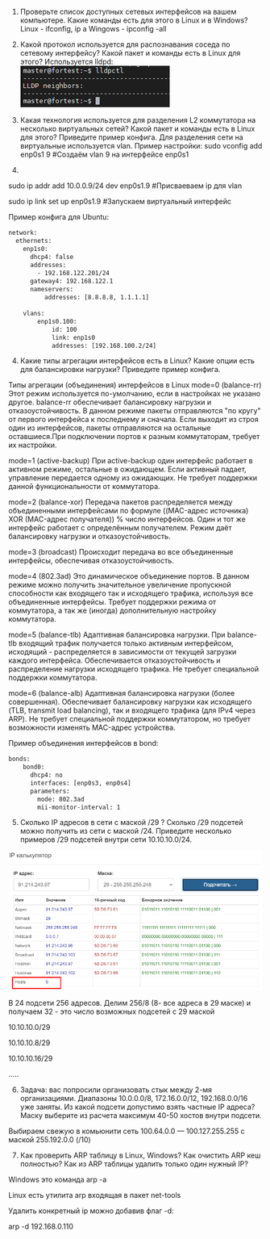 1) Проверьте список доступных сетевых интерфейсов на вашем компьютере. Какие команды есть для этого в Linux и в Windows?
Linux - ifconfig, ip a
Wingows - ipconfig -all


2) Какой протокол используется для распознавания соседа по сетевому интерфейсу? Какой пакет и команды есть в Linux для этого?
Используется lldpd:
![img.png](img.png)


3) Какая технология используется для разделения L2 коммутатора на несколько виртуальных сетей? Какой пакет и команды есть в Linux для этого? Приведите пример конфига.
Для разделения сети на виртуальные используется vlan.
Пример настройки:
sudo vconfig add enp0s1 9 #Создаём vlan 9 на интерфейсе enp0s1
4) 
sudo ip addr add 10.0.0.9/24 dev enp0s1.9 #Присваеваем ip для vlan

sudo ip link set up enp0s1.9 #Запускаем виртуальный интерфейс

Пример конфига для Ubuntu:

    network:
      ethernets:
        enp1s0:
          dhcp4: false
          addresses:
            - 192.168.122.201/24
          gateway4: 192.168.122.1
          nameservers:
              addresses: [8.8.8.8, 1.1.1.1]

        vlans:
            enp1s0.100:
                id: 100
                link: enp1s0
                addresses: [192.168.100.2/24]


4) Какие типы агрегации интерфейсов есть в Linux? Какие опции есть для балансировки нагрузки? Приведите пример конфига.

Типы агрегации (объединения) интерфейсов в Linux
mode=0 (balance-rr)
Этот режим используется по-умолчанию, если в настройках не указано другое. balance-rr обеспечивает балансировку нагрузки и отказоустойчивость. В данном режиме пакеты отправляются "по кругу" от первого интерфейса к последнему и сначала. Если выходит из строя один из интерфейсов, пакеты отправляются на остальные оставшиеся.При подключении портов к разным коммутаторам, требует их настройки.

mode=1 (active-backup)
При active-backup один интерфейс работает в активном режиме, остальные в ожидающем. Если активный падает, управление передается одному из ожидающих. Не требует поддержки данной функциональности от коммутатора.

mode=2 (balance-xor)
Передача пакетов распределяется между объединенными интерфейсами по формуле ((MAC-адрес источника) XOR (MAC-адрес получателя)) % число интерфейсов. Один и тот же интерфейс работает с определённым получателем. Режим даёт балансировку нагрузки и отказоустойчивость.

mode=3 (broadcast)
Происходит передача во все объединенные интерфейсы, обеспечивая отказоустойчивость.

mode=4 (802.3ad)
Это динамическое объединение портов. В данном режиме можно получить значительное увеличение пропускной способности как входящего так и исходящего трафика, используя все объединенные интерфейсы. Требует поддержки режима от коммутатора, а так же (иногда) дополнительную настройку коммутатора.

mode=5 (balance-tlb)
Адаптивная балансировка нагрузки. При balance-tlb входящий трафик получается только активным интерфейсом, исходящий - распределяется в зависимости от текущей загрузки каждого интерфейса. Обеспечивается отказоустойчивость и распределение нагрузки исходящего трафика. Не требует специальной поддержки коммутатора.

mode=6 (balance-alb)
Адаптивная балансировка нагрузки (более совершенная). Обеспечивает балансировку нагрузки как исходящего (TLB, transmit load balancing), так и входящего трафика (для IPv4 через ARP). Не требует специальной поддержки коммутатором, но требует возможности изменять MAC-адрес устройства.

Пример объединения интерфейсов в bond:

    bonds:
        bond0:
          dhcp4: no
          interfaces: [enp0s3, enp0s4]
          parameters: 
            mode: 802.3ad
            mii-monitor-interval: 1


5) Сколько IP адресов в сети с маской /29 ? Сколько /29 подсетей можно получить из сети с маской /24. Приведите несколько примеров /29 подсетей внутри сети 10.10.10.0/24.

![img_1.png](img_1.png)

В 24 подсети 256 адресов. Делим 256/8 (8- все адреса в 29 маске) и получаем 32 - это число возможных подсетей с 29 маской

10.10.10.0/29

10.10.10.8/29

10.10.10.16/29

.....


6) Задача: вас попросили организовать стык между 2-мя организациями. Диапазоны 10.0.0.0/8, 172.16.0.0/12, 192.168.0.0/16 уже заняты. Из какой подсети допустимо взять частные IP адреса? Маску выберите из расчета максимум 40-50 хостов внутри подсети.

Выбираем свежую в комьюнити сеть 100.64.0.0 — 100.127.255.255 с маской 255.192.0.0 (/10)


7) Как проверить ARP таблицу в Linux, Windows? Как очистить ARP кеш полностью? Как из ARP таблицы удалить только один нужный IP?

Windows это команда arp -a

Linux есть утилита arp входящая в пакет net-tools

Удалить конкретный ip можно добавив флаг -d:

arp -d 192.168.0.110

